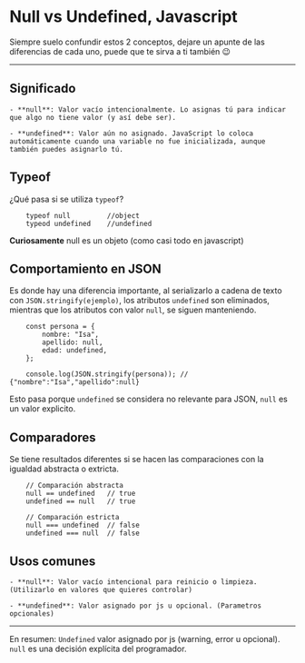 # Null vs Undefined, Javascript

Siempre suelo confundir estos 2 conceptos, dejare un apunte de las diferencias de cada uno, puede que te sirva a ti también 😉

---

## Significado

    - **null**: Valor vacío intencionalmente. Lo asignas tú para indicar que algo no tiene valor (y así debe ser).

    - **undefined**: Valor aún no asignado. JavaScript lo coloca automáticamente cuando una variable no fue inicializada, aunque también puedes asignarlo tú.

## Typeof

¿Qué pasa si se utiliza `typeof`?

```
    typeof null         //object
    typeod undefined    //undefined

```

**Curiosamente** null es un objeto (como casi todo en javascript)

## Comportamiento en JSON

Es donde hay una diferencia importante, al serializarlo a cadena de texto con `JSON.stringify(ejemplo)`, los atributos `undefined` son eliminados, mientras que los atributos con valor `null`, se siguen manteniendo.

```
    const persona = {
        nombre: "Isa",
        apellido: null,
        edad: undefined,
    };

    console.log(JSON.stringify(persona)); // {"nombre":"Isa","apellido":null}
```

Esto pasa porque `undefined` se considera no relevante para JSON, `null` es un valor explicito.

## Comparadores

Se tiene resultados diferentes si se hacen las comparaciones con la igualdad abstracta o extricta.

```
    // Comparación abstracta
    null == undefined   // true
    undefined == null   // true

    // Comparación estricta
    null === undefined  // false
    undefined === null  // false
```

## Usos comunes

    - **null**: Valor vacío intencional para reinicio o limpieza. (Utilizarlo en valores que quieres controlar)

    - **undefined**: Valor asignado por js u opcional. (Parametros opcionales)

---

En resumen:
`Undefined` valor asignado por js (warning, error u opcional).
`null` es una decisión explícita del programador.
